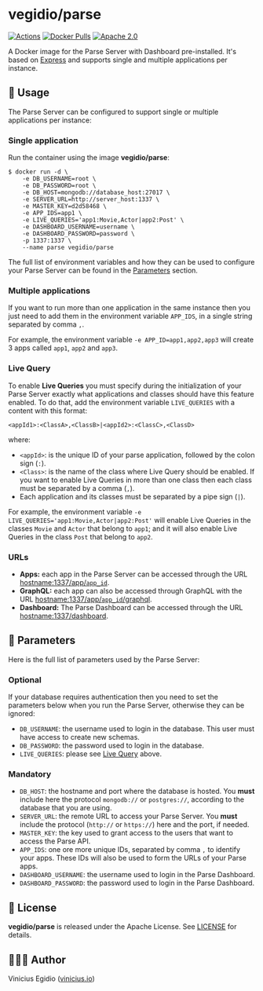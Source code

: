 # vegidio/parse

[![Actions](https://github.com/vegidio/docker-parse/workflows/build/badge.svg)](https://github.com/vegidio/docker-parse/actions)
[![Docker Pulls](https://img.shields.io/docker/pulls/vegidio/parse.svg)](https://hub.docker.com/r/vegidio/parse)
[![Apache 2.0](https://img.shields.io/badge/license-Apache_License_2.0-blue.svg)](http://www.apache.org/licenses/LICENSE-2.0)

A Docker image for the Parse Server with Dashboard pre-installed. It's based on [Express](https://expressjs.com) and supports single and multiple applications per instance.

## 🤖 Usage

The Parse Server can be configured to support single or multiple applications per instance:

### Single application

Run the container using the image **vegidio/parse**:

```
$ docker run -d \
    -e DB_USERNAME=root \
    -e DB_PASSWORD=root \
    -e DB_HOST=mongodb://database_host:27017 \
    -e SERVER_URL=http://server_host:1337 \
    -e MASTER_KEY=d2d58468 \
    -e APP_IDS=app1 \
    -e LIVE_QUERIES='app1:Movie,Actor|app2:Post' \
    -e DASHBOARD_USERNAME=username \
    -e DASHBOARD_PASSWORD=password \
    -p 1337:1337 \
    --name parse vegidio/parse
```

The full list of environment variables and how they can be used to configure your Parse Server can be found in the [Parameters](#-parameters) section.

### Multiple applications

If you want to run more than one application in the same instance then you just need to add them in the environment variable `APP_IDS`, in a single string separated by comma `,`.

For example, the environment variable `-e APP_ID=app1,app2,app3` will create 3 apps called `app1`, `app2` and `app3`.

### Live Query

To enable **Live Queries** you must specify during the initialization of your Parse Server exactly what applications and classes should have this feature enabled. To do that, add the environment variable `LIVE_QUERIES` with a content with this format:

```
<appId1>:<ClassA>,<ClassB>|<appId2>:<ClassC>,<ClassD>
```

where:

- `<appId>`: is the unique ID of your parse application, followed by the colon sign (`:`).
- `<Class>`: is the name of the class where Live Query should be enabled. If you want to enable Live Queries in more than one class then each class must be separated by a comma (`,`).
- Each application and its classes must be separated by a pipe sign (`|`).

For example, the environment variable `-e LIVE_QUERIES='app1:Movie,Actor|app2:Post'` will enable Live Queries in the classes `Movie` and `Actor` that belong to `app1`; and it will also enable Live Queries in the class `Post` that belong to `app2`.

### URLs

* __Apps:__ each app in the Parse Server can be accessed through the URL [hostname:1337/app/`app_id`]().
* __GraphQL:__ each app can also be accessed through GraphQL with the URL [hostname:1337/app/`app_id`/graphql]().
* __Dashboard:__ The Parse Dashboard can be accessed through the URL [hostname:1337/dashboard]().

## 🧩 Parameters

Here is the full list of parameters used by the Parse Server:

### Optional

If your database requires authentication then you need to set the parameters below when you run the Parse Server, otherwise they can be ignored:

- `DB_USERNAME`: the username used to login in the database. This user must have access to create new schemas.
- `DB_PASSWORD`: the password used to login in the database.
- `LIVE_QUERIES`: please see [Live Query](#live-query) above.

### Mandatory

- `DB_HOST`: the hostname and port where the database is hosted. You **must** include here the protocol `mongodb://` or `postgres://`, according to the database that you are using.
- `SERVER_URL`: the remote URL to access your Parse Server. You **must** include the protocol (`http://` or `https://`) here and the port, if needed.
- `MASTER_KEY`: the key used to grant access to the users that want to access the Parse API.
- `APP_IDS`: one ore more unique IDs, separated by comma `,` to identify your apps. These IDs will also be used to form the URLs of your Parse apps.
- `DASHBOARD_USERNAME`: the username used to login in the Parse Dashboard.
- `DASHBOARD_PASSWORD`: the password used to login in the Parse Dashboard.

## 📝 License

**vegidio/parse** is released under the Apache License. See [LICENSE](LICENSE.txt) for details.

## 👨🏾‍💻 Author

Vinicius Egidio ([vinicius.io](http://vinicius.io))